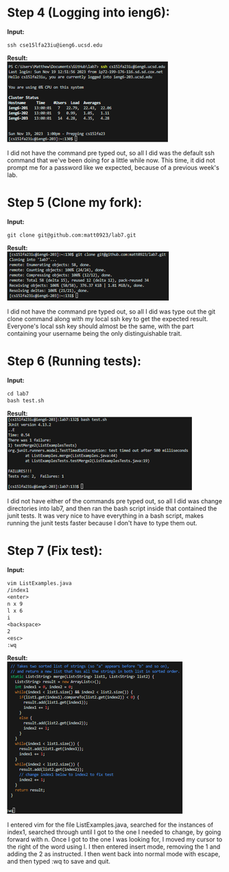 # Step 4 (Logging into ieng6):
**Input:**
```
ssh cse15lfa23iu@ieng6.ucsd.edu
```
**Result:**
<br>
![Image](Matthew%20Williams%20Step%204.png) 

I did not have the command pre typed out, so all I did was the default ssh command that we've been doing for a little while now. 
This time, it did not prompt me for a password like we expected, because of a previous week's lab. 

# Step 5 (Clone my fork):
**Input:**
```
git clone git@github.com:matt0923/lab7.git
```
**Result:**
<br>
![Image](Matthew%20Williams%20Step%205.png) 

I did not have the command pre typed out, so all I did was type out the git clone command along with my local ssh key
to get the expected result. Everyone's local ssh key should almost be the same, with the part containing your username
being the only distinguishable trait. 

# Step 6 (Running tests):
**Input:**
```
cd lab7
bash test.sh
```
**Result:**
<br>
![Image](Matthew%20Williams%20Step%206.png) 

I did not have either of the commands pre typed out, so all I did was change directories into lab7, and then ran the bash 
script inside that contained the junit tests. It was very nice to have everything in a bash script, makes running the 
junit tests faster because I don't have to type them out. 

# Step 7 (Fix test):
**Input:**
```
vim ListExamples.java
/index1
<enter>
n x 9
l x 6
i
<backspace>
2
<esc>
:wq
```
**Result:**
<br>
![Image](Matthew%20Williams%20Step%207.png) 

I entered vim for the file ListExamples.java, searched for the instances of index1, searched through until I got to 
the one I needed to change, by going forward with n. Once I got to the one I was looking for, I moved my cursor to the
right of the word using l. I then entered insert mode, removing the 1 and adding the 2 as instructed. I then went back
into normal mode with escape, and then typed :wq to save and quit. 
